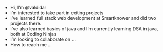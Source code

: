 -  Hi, I’m @valdidar
-  I’m interested to take part in exiting projects
-  I've learned full stack web development at Smartknower and did two projects there.
-  I've also learned basics of java and I’m currently learning DSA in java, both at Coding Ninjas
-  I’m looking to collaborate on ...
-  How to reach me ...

<!---
valdidar/valdidar is a ✨ special ✨ repository because its `README.md` (this file) appears on your GitHub profile.
You can click the Preview link to take a look at your changes.
--->

